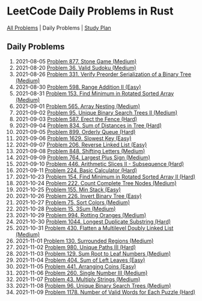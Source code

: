 LeetCode Daily Problems in Rust
===============================

[All Problems](README.md) | Daily Problems | [Study Plan](STUDY_PLAN.md)

Daily Problems
--------------

1. 2021-08-05 [Problem 877. Stone Game (Medium)](problem_0877/)
2. 2021-08-20 [Problem 36. Valid Sudoku (Medium)](problem_0036/)
3. 2021-08-26 [Problem 331. Verify Preorder Serialization of a Binary Tree (Medium)](problem_0331/)
4. 2021-08-30 [Problem 598. Range Addition II (Easy)](problem_0598/)
5. 2021-08-31 [Problem 153. Find Minimum in Rotated Sorted Array (Medium)](problem_0153/)
6. 2021-09-01 [Problem 565. Array Nesting (Medium)](problem_0565/)
7. 2021-09-02 [Problem 95. Unique Binary Search Trees II (Medium)](problem_0095/)
8. 2021-09-03 [Problem 587. Erect the Fence (Hard)](problem_0587/)
9. 2021-09-04 [Problem 834. Sum of Distances in Tree (Hard)](problem_0834/)
10. 2021-09-05 [Problem 899. Orderly Queue (Hard)](problem_0899/)
11. 2021-09-06 [Problem 1629. Slowest Key (Easy)](problem_1629/)
12. 2021-09-07 [Problem 206. Reverse Linked List (Easy)](problem_0206/)
13. 2021-09-08 [Problem 848. Shifting Letters (Medium)](problem_0848/)
14. 2021-09-09 [Problem 764. Largest Plus Sign (Medium)](problem_0764/)
15. 2021-09-10 [Problem 446. Arithmetic Slices II - Subsequence (Hard)](problem_0446/)
16. 2021-09-11 [Problem 224. Basic Calculator (Hard)](problem_0224/)
17. 2021-10-23 [Problem 154. Find Minimum in Rotated Sorted Array II (Hard)](problem_0154/)
18. 2021-10-24 [Problem 222. Count Complete Tree Nodes (Medium)](problem_0222/)
19. 2021-10-25 [Problem 155. Min Stack (Easy)](problem_0155/)
20. 2021-10-26 [Problem 226. Invert Binary Tree (Easy)](problem_0226/)
21. 2021-10-27 [Problem 75. Sort Colors (Medium)](problem_0075/)
22. 2021-10-28 [Problem 15. 3Sum (Medium)](problem_0015/)
23. 2021-10-29 [Problem 994. Rotting Oranges (Medium)](problem_0994/)
24. 2021-10-30 [Problem 1044. Longest Duplicate Substring (Hard)](problem_1044/)
25. 2021-10-31 [Problem 430. Flatten a Multilevel Doubly Linked List (Medium)](problem_0430/)
26. 2021-11-01 [Problem 130. Surrounded Regions (Medium)](problem_0130/)
27. 2021-11-02 [Problem 980. Unique Paths III (Hard)](problem_0980/)
28. 2021-11-03 [Problem 129. Sum Root to Leaf Numbers (Medium)](problem_0129/)
29. 2021-11-04 [Problem 404. Sum of Left Leaves (Easy)](problem_0404/)
30. 2021-11-05 [Problem 441. Arranging Coins (Easy)](problem_0441/)
31. 2021-11-06 [Problem 260. Single Number III (Medium)](problem_0260/)
32. 2021-11-07 [Problem 43. Multiply Strings (Medium)](problem_0043/)
33. 2021-11-08 [Problem 96. Unique Binary Search Trees (Medium)](problem_0096/)
34. 2021-11-09 [Problem 1178. Number of Valid Words for Each Puzzle (Hard)](problem_1178/)
